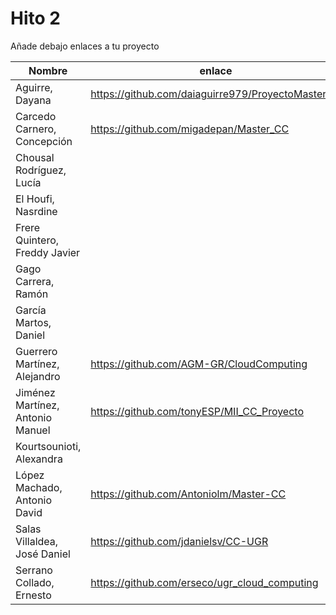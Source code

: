 # Hito 2

Añade debajo enlaces a tu proyecto

| Nombre                           |  enlace  | version | Comprobado | 
|----------------------------------|----------|---------| ---------- |
| Aguirre, Dayana                  |https://github.com/daiaguirre979/ProyectoMasterCC  |7 |
| Carcedo Carnero, Concepción      | https://github.com/migadepan/Master_CC | 1 | :white_check_mark: tonyESP |
| Chousal Rodríguez, Lucía         |  | |
| El Houfi, Nasrdine               |  | |
| Frere Quintero, Freddy Javier    |  | |
| Gago Carrera, Ramón              |  | |
| García Martos, Daniel            |  | |
| Guerrero Martínez, Alejandro     | https://github.com/AGM-GR/CloudComputing | 1 | :white_check_mark: erseco |
| Jiménez Martínez, Antonio Manuel | https://github.com/tonyESP/MII_CC_Proyecto | 15 | :white_check_mark: Migadepan |
| Kourtsounioti, Alexandra         |  | |
| López Machado, Antonio David     | https://github.com/Antoniolm/Master-CC | 1 | :white_check_mark: jdanielsv |
| Salas Villaldea, José Daniel     | https://github.com/jdanielsv/CC-UGR | 1 |
| Serrano Collado, Ernesto         | https://github.com/erseco/ugr_cloud_computing | 1 | :white_check_mark: Antoniolm |



